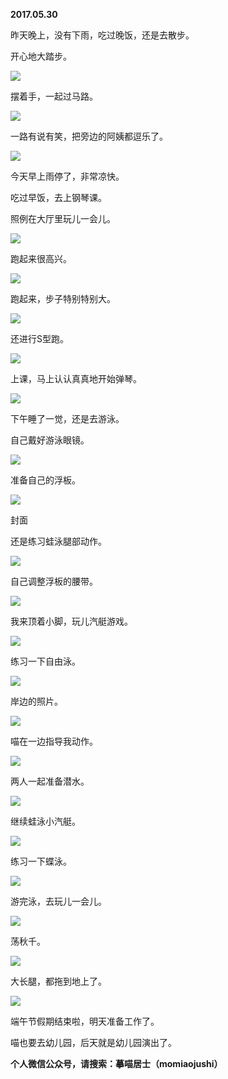 
          
            
**2017.05.30**

昨天晚上，没有下雨，吃过晚饭，还是去散步。

开心地大踏步。




![](img/51001-c1393938ba6957d7.jpg)




摆着手，一起过马路。




![](img/51001-f1037c0f58bc1376.jpg)




一路有说有笑，把旁边的阿姨都逗乐了。




![](img/51001-cc717e6ddae8a3df.jpg)




今天早上雨停了，非常凉快。

吃过早饭，去上钢琴课。

照例在大厅里玩儿一会儿。




![](img/51001-90bc947ce94bef1c.jpg)




跑起来很高兴。




![](img/51001-6af39d039b2869fb.jpg)




跑起来，步子特别特别大。




![](img/51001-dfaf05ff04f25eaa.jpg)




还进行S型跑。




![](img/51001-2c855ee3991441d6.jpg)




上课，马上认认真真地开始弹琴。




![](img/51001-fb6e386feaa2cff6.jpg)




下午睡了一觉，还是去游泳。

自己戴好游泳眼镜。




![](img/51001-a86ac123325500fc.jpg)




准备自己的浮板。




![](img/51001-b8308672ba13d2eb.jpg)

封面


还是练习蛙泳腿部动作。




![](img/51001-2b9ddc5b6da908f4.jpg)




自己调整浮板的腰带。




![](img/51001-8ebd06f2881af16a.jpg)




我来顶着小脚，玩儿汽艇游戏。




![](img/51001-9295b290503d816d.jpg)




练习一下自由泳。




![](img/51001-34f974063e9df156.jpg)




岸边的照片。




![](img/51001-d9977555f74b6f88.jpg)




喵在一边指导我动作。




![](img/51001-c262a1b3a62f77af.jpg)




两人一起准备潜水。




![](img/51001-b41d765d2d1e4523.jpg)




继续蛙泳小汽艇。




![](img/51001-94fe9096de7b05d7.jpg)




练习一下蝶泳。




![](img/51001-b37ff39e5f626ef0.jpg)




游完泳，去玩儿一会儿。




![](img/51001-913621213b8aacf1.jpg)




荡秋千。




![](img/51001-23262f33641b65d6.jpg)




大长腿，都拖到地上了。




![](img/51001-471da26152f23e25.jpg)




端午节假期结束啦，明天准备工作了。

喵也要去幼儿园，后天就是幼儿园演出了。


**个人微信公众号，请搜索：摹喵居士（momiaojushi）**

          
        